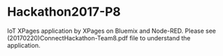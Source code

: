 # Hackathon2017-P8
IoT XPages application by XPages on Bluemix and Node-RED.
Please see (20170220)ConnectHackathon-Team8.pdf file to understand the application.